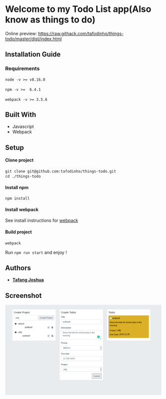 # Welcome to my Todo List app(Also know as things to do) 

Online preview: https://raw.githack.com/tafodinho/things-todo/master/dist/index.html

## Installation Guide
### Requirements
```
node -v >= v8.16.0

npm -v >=  6.4.1

webpack -v >= 3.5.6

```
## Built With
 
 * Javascript
 * Webpack
 
## Setup
#### Clone project
```
git clone git@github.com:tafodinho/things-todo.git
cd ./things-todo
```
#### Install npm
```
npm install
```
#### Install webpack
  See install instructions for [webpack](https://webpack.js.org/guides/installation/)
#### Build project
```
webpack
```
Run `npm run start` and enjoy !

## Authors

* **[Tafang Joshua](https://github.com/tafodinho)**

## Screenshot

![screenshot](https://github.com/tafodinho/things-todo/blob/master/Screenshot%20from%202019-11-08%2018-11-09.png)
